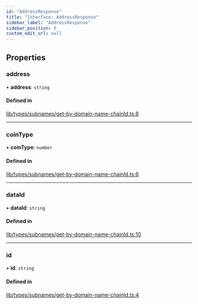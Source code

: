 ```yaml
---
id: "AddressResponse"
title: "Interface: AddressResponse"
sidebar_label: "AddressResponse"
sidebar_position: 0
custom_edit_url: null
---
```


## Properties

### address

• **address**: `string`

#### Defined in

[lib/types/subnames/get-by-domain-name-chainId.ts:8](https://github.com/JustaName-id/JustaName-sdk/blob/d3b91b5/packages/@justaname.id/sdk/src/lib/types/subnames/get-by-domain-name-chainId.ts#L8)

___

### coinType

• **coinType**: `number`

#### Defined in

[lib/types/subnames/get-by-domain-name-chainId.ts:6](https://github.com/JustaName-id/JustaName-sdk/blob/d3b91b5/packages/@justaname.id/sdk/src/lib/types/subnames/get-by-domain-name-chainId.ts#L6)

___

### dataId

• **dataId**: `string`

#### Defined in

[lib/types/subnames/get-by-domain-name-chainId.ts:10](https://github.com/JustaName-id/JustaName-sdk/blob/d3b91b5/packages/@justaname.id/sdk/src/lib/types/subnames/get-by-domain-name-chainId.ts#L10)

___

### id

• **id**: `string`

#### Defined in

[lib/types/subnames/get-by-domain-name-chainId.ts:4](https://github.com/JustaName-id/JustaName-sdk/blob/d3b91b5/packages/@justaname.id/sdk/src/lib/types/subnames/get-by-domain-name-chainId.ts#L4)

